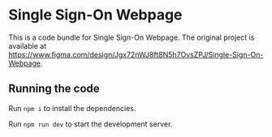 
  # Single Sign-On Webpage

  This is a code bundle for Single Sign-On Webpage. The original project is available at https://www.figma.com/design/Jgx72nWJ8ft8N5h7OvsZPJ/Single-Sign-On-Webpage.

  ## Running the code

  Run `npm i` to install the dependencies.

  Run `npm run dev` to start the development server.
  